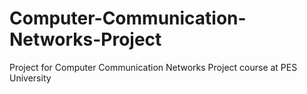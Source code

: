 # Computer-Communication-Networks-Project
Project for Computer Communication Networks Project course at PES University
